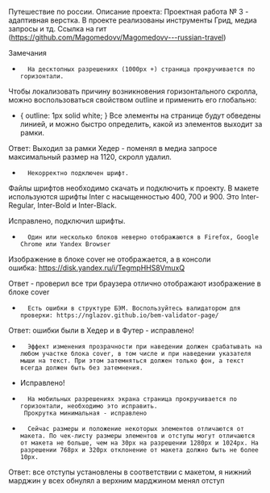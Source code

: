 Путешествие по россии.
Описание проекта: Проектная работа № 3 - адаптивная верстка.
В проекте реализованы инструменты Грид, медиа запросы и тд.
Ссылка на гит (https://github.com/Magomedovv/Magomedovv---russian-travel)


Замечания 


* 		На десктопных разрешениях (1000px +) страница прокручивается по горизонтали.
Чтобы локализовать причину возникновения горизонтального скролла, можно воспользоваться свойством outline и применить его глобально:
* { outline: 1px solid white; }
Все элементы на странице будут обведены линией, и можно быстро определить, какой из элементов выходит за рамки.

Ответ:
Выходил за рамки Хедер - поменял в медиа запросе максимальный размер на 1120, скролл удалил. 


* 		Некорректно подключен шрифт.
Файлы шрифтов необходимо скачать и подключить к проекту. В макете используются шрифты Inter с насыщенностью 400, 700 и 900. Это Inter-Regular, Inter-Bold и Inter-Black.

Исправлено, подключил шрифты.


* 		Один или несколько блоков неверно отображаются в Firefox, Google Chrome или Yandex Browser

Изображение в блоке cover не отображается, а в консоли ошибка: https://disk.yandex.ru/i/TegmpHHS8VmuxQ

Ответ - проверил все три браузера отлично отображают изображение в блоке cover


* 		Есть ошибки в структуре БЭМ. Воспользуйтесь валидатором для проверки: https://nglazov.github.io/bem-validator-page/

Ответ: ошибки были в Хедер и в Футер - исправлено!


* 		Эффект изменения прозрачности при наведении должен срабатывать на любом участке блока cover, в том числе и при наведении указателя мыши на текст. При этом затемняться должен только фон, а текст всегда должен быть без затемнения.
 - Исправлено!

* 		На мобильных разрешениях экрана страница прокручивается по горизонтали, необходимо это исправить.
       Прокрутка минимальная - исправлено 

* 		Сейчас размеры и положение некоторых элементов отличаются от макета. По чек-листу размеры элементов и отступы могут отличаются от макета не больше, чем на 30px на разрешении 1280px и 1024px. На разрешении 768px и 320px отклонение от макета должно быть не более 10px.


Ответ: все отступы установлены в соответствии с макетом, я нижний марджин у всех обнулял а верхним марджином менял отступ
